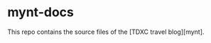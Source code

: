 # mynt-docs

This repo contains the source files of the [TDXC travel blog][mynt].

[url]: http://tomdunn.github.io/travel
